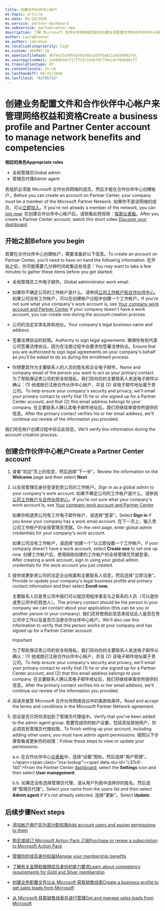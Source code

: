 ```yaml
---
title: 创建合作伙伴中心帐户
ms.topic: article
ms.date: 05/18/2020
ms.service: partner-dashboard
ms.subservice: partnercenter-mpn
description: 了解 Microsoft 合作伙伴网络成员如何创建业务配置文件和合作伙伴中心帐户，以便管理其网络权益和资格。
author: LauraBrenner
ms.author: labrenne
ms.localizationpriority: high
ms.custom: SEOMAY.20
ms.openlocfilehash: dbfbe23c84542e9164ba3ddfda811add34962fdc
ms.sourcegitcommit: 2a980b50cf177753c15ebfd7770e14cf6d486cf7
ms.translationtype: HT
ms.contentlocale: zh-CN
ms.lasthandoff: 05/22/2020
ms.locfileid: "83795732"
---
```

# <a name="create-a-business-profile-and-partner-center-account-to-manage-network-benefits-and-competencies"></a><span data-ttu-id="c37c6-103">创建业务配置文件和合作伙伴中心帐户来管理网络权益和资格</span><span class="sxs-lookup"><span data-stu-id="c37c6-103">Create a business profile and Partner Center account to manage network benefits and competencies</span></span>

<span data-ttu-id="c37c6-104">**相应的角色**</span><span class="sxs-lookup"><span data-stu-id="c37c6-104">**Appropriate roles**</span></span>

- <span data-ttu-id="c37c6-105">全局管理员</span><span class="sxs-lookup"><span data-stu-id="c37c6-105">Global admin</span></span>
- <span data-ttu-id="c37c6-106">管理员代理</span><span class="sxs-lookup"><span data-stu-id="c37c6-106">Admin agent</span></span>

<span data-ttu-id="c37c6-107">贵组织必须是 Microsoft 合作伙伴网络的成员，然后才能在合作伙伴中心创建帐户。</span><span class="sxs-lookup"><span data-stu-id="c37c6-107">Before you can create an account on Partner Center, your company must be a member of the Microsoft Partner Network.</span></span> <span data-ttu-id="c37c6-108">如果你不是该网络的成员，可以[立即加入](https://partner.microsoft.com/commercial#)。</span><span class="sxs-lookup"><span data-stu-id="c37c6-108">If you're not already a member of the network, you can [join now](https://partner.microsoft.com/commercial#).</span></span> <span data-ttu-id="c37c6-109">在创建合作伙伴中心帐户后，请观看此短视频：[探索仪表板](https://vimeo.com/290338211)。</span><span class="sxs-lookup"><span data-stu-id="c37c6-109">After you create a Partner Center account, watch this short video [Discover your dashboard](https://vimeo.com/290338211).</span></span>

## <a name="before-you-begin"></a><span data-ttu-id="c37c6-110">开始之前</span><span class="sxs-lookup"><span data-stu-id="c37c6-110">Before you begin</span></span>

<span data-ttu-id="c37c6-111">若要在合作伙伴中心创建帐户，需要准备好以下信息。</span><span class="sxs-lookup"><span data-stu-id="c37c6-111">To create an account on Partner Center, you'll need to have on hand the following information.</span></span> <span data-ttu-id="c37c6-112">在开始之前，你可能需要几分钟时间收集这些信息：</span><span class="sxs-lookup"><span data-stu-id="c37c6-112">You may want to take a few minutes to gather these items before you get started:</span></span>

-   <span data-ttu-id="c37c6-113">全局管理员工作电子邮件。</span><span class="sxs-lookup"><span data-stu-id="c37c6-113">Global administrator work email.</span></span>

-   <span data-ttu-id="c37c6-114">如果你不确定公司的工作帐户是什么，请参阅[公司工作帐户和合作伙伴中心](azure-active-directory-tenants-and-partner-center.md)。如果公司没有工作帐户，可以在创建帐户过程中创建一个工作帐户。</span><span class="sxs-lookup"><span data-stu-id="c37c6-114">If you're not sure what your company's work account is, see [Your company work account and Partner Center](azure-active-directory-tenants-and-partner-center.md) If your company doesn't have a work account, you can create one during the account creation process.</span></span> 

-   <span data-ttu-id="c37c6-115">公司的法定实体名称和地址。</span><span class="sxs-lookup"><span data-stu-id="c37c6-115">Your company's legal business name and address.</span></span>  

-   <span data-ttu-id="c37c6-116">签署法律协议的权限。</span><span class="sxs-lookup"><span data-stu-id="c37c6-116">Authority to sign legal agreements.</span></span> <span data-ttu-id="c37c6-117">确保你有权代表公司签署法律协议，因为在注册过程中会要求你签署法律协议。</span><span class="sxs-lookup"><span data-stu-id="c37c6-117">Ensure that you are authorized to sign legal agreements on your company's behalf as you'll be asked to do so during the enrollment process.</span></span>

-   <span data-ttu-id="c37c6-118">你想要其作为主要联系人的人员的姓名和企业电子邮件。</span><span class="sxs-lookup"><span data-stu-id="c37c6-118">Name and company email of the person you want to act as your primary contact.</span></span> <span data-ttu-id="c37c6-119">为了帮助保证贵公司的安全和隐私，我们将向你的主要联系人发送电子邮件以确认：(1) 他或她已注册合作伙伴中心帐户，并且 (2) 该电子邮件地址属于贵公司。</span><span class="sxs-lookup"><span data-stu-id="c37c6-119">To help ensure your company's security and privacy, we'll email your primary contact to verify that (1) he or she signed up for a Partner Center account, and that (2) this email address belongs to your company.</span></span> <span data-ttu-id="c37c6-120">在主要联系人确认其电子邮件地址后，我们将继续审查你所提供的信息。</span><span class="sxs-lookup"><span data-stu-id="c37c6-120">After the primary contact verifies his or her email address, we'll continue our review of the information you provided.</span></span>

<span data-ttu-id="c37c6-121">我们将在帐户创建过程中验证此信息。</span><span class="sxs-lookup"><span data-stu-id="c37c6-121">We'll verify this information during the account creation process.</span></span> 
 
## <a name="create-a-partner-center-account"></a><span data-ttu-id="c37c6-122">创建合作伙伴中心帐户</span><span class="sxs-lookup"><span data-stu-id="c37c6-122">Create a Partner Center account</span></span>

1.  <span data-ttu-id="c37c6-123">查看“欢迎”页上的信息，然后选择“下一步”。</span><span class="sxs-lookup"><span data-stu-id="c37c6-123">Review the information on the **Welcome** page and then select **Next**.</span></span>

2.  <span data-ttu-id="c37c6-124">以全局管理员身份登录到贵公司的工作帐户。</span><span class="sxs-lookup"><span data-stu-id="c37c6-124">Sign in as a global admin to your company's work account.</span></span> <span data-ttu-id="c37c6-125">如果不确定公司的工作帐户是什么，请参阅[公司工作帐户与合作伙伴中心](azure-active-directory-tenants-and-partner-center.md)。</span><span class="sxs-lookup"><span data-stu-id="c37c6-125">If you're not sure what your company's work account   is, see [Your company work account and Partner Center](azure-active-directory-tenants-and-partner-center.md).</span></span>

    <span data-ttu-id="c37c6-126">如果你知道贵公司有工作电子邮件帐户，请选择“登录”。</span><span class="sxs-lookup"><span data-stu-id="c37c6-126">Select **Sign in** if you know your company has a work email account.</span></span> <span data-ttu-id="c37c6-127">在下一页上，输入贵公司工作帐户的全局管理员凭据。</span><span class="sxs-lookup"><span data-stu-id="c37c6-127">On the next page, enter global admin credentials for your company's work account.</span></span> 

    <span data-ttu-id="c37c6-128">如果公司没有工作帐户，请选择“创建一个”以立即设置一个工作帐户。</span><span class="sxs-lookup"><span data-stu-id="c37c6-128">If your company doesn't have a work account, select **Create one** to set one up now.</span></span> <span data-ttu-id="c37c6-129">创建工作帐户后，使用刚刚创建的工作帐户的全局管理员凭据登录。</span><span class="sxs-lookup"><span data-stu-id="c37c6-129">After creating a work account, sign in using your global admin credentials for the work account you just created.</span></span>

3.  <span data-ttu-id="c37c6-130">提供或更新贵公司的法定企业档案和主要联系人信息，然后选择“立即注册”。</span><span class="sxs-lookup"><span data-stu-id="c37c6-130">Provide or update your company's legal business profile and primary contact information and then select **Enroll now**.</span></span> 

    <span data-ttu-id="c37c6-131">主要联系人应是贵公司中我们可以就应用程序事宜与之联系的人员（可以是你或贵公司中的其他人）。</span><span class="sxs-lookup"><span data-stu-id="c37c6-131">The primary contact should be the person in your company we can contact about your application (this can be you or another person in your company).</span></span> <span data-ttu-id="c37c6-132">我们还将使用此信息来验证此人是否在贵公司中工作以及是否已注册合作伙伴中心帐户。</span><span class="sxs-lookup"><span data-stu-id="c37c6-132">We'll also use this information to verify that this person works at your company and has signed up for a Partner Center account.</span></span>

    > [!IMPORTANT]  
    > <span data-ttu-id="c37c6-133">为了帮助保证贵公司的安全和隐私，我们将向你的主要联系人发送电子邮件以确认：(1) 他或她已注册合作伙伴中心帐户，并且 (2) 该电子邮件地址属于贵公司。</span><span class="sxs-lookup"><span data-stu-id="c37c6-133">To help ensure your company's security and privacy, we'll email your primary contact to verify that (1) he or she signed up for a Partner Center account, and (2) that this email address belongs to your company.</span></span> <span data-ttu-id="c37c6-134">在主要联系人确认其电子邮件地址后，我们将继续审查你所提供的信息。</span><span class="sxs-lookup"><span data-stu-id="c37c6-134">After the primary contact verifies his or her email address, we'll continue our review of the information you provided.</span></span>

4.  <span data-ttu-id="c37c6-135">阅读并接受 Microsoft 合作伙伴网络协议中的条款和条件。</span><span class="sxs-lookup"><span data-stu-id="c37c6-135">Read and accept the terms and conditions in the Microsoft Partner Network agreement.</span></span> 

5.  <span data-ttu-id="c37c6-136">验证是否已将你添加到了管理员代理组中。</span><span class="sxs-lookup"><span data-stu-id="c37c6-136">Verify that you've been added to the admin agent group.</span></span> <span data-ttu-id="c37c6-137">若要完成你的帐户设置，包括添加其他用户，你必须具有管理员代理权限。</span><span class="sxs-lookup"><span data-stu-id="c37c6-137">To finish setting up your account, including adding other users, you must have admin agent permissions.</span></span> <span data-ttu-id="c37c6-138">按照以下步骤查看或更新你的权限：</span><span class="sxs-lookup"><span data-stu-id="c37c6-138">Follow these steps to view or update your permissions:</span></span>

    <span data-ttu-id="c37c6-139">a.</span><span class="sxs-lookup"><span data-stu-id="c37c6-139">a.</span></span> <span data-ttu-id="c37c6-140">在合作伙伴中心[仪表板](https://partner.microsoft.com/dashboard/home**)中，选择“设置”图标，然后选择“用户管理”。</span><span class="sxs-lookup"><span data-stu-id="c37c6-140">From the Partner Center [dashboard](https://partner.microsoft.com/dashboard/home**), select the **Settings** icon and then select **User management**.</span></span>  

    <span data-ttu-id="c37c6-141">b.</span><span class="sxs-lookup"><span data-stu-id="c37c6-141">b.</span></span> <span data-ttu-id="c37c6-142">如果还没有选择管理员代理，请从用户列表中选择你的姓名，然后选择“管理员代理”。</span><span class="sxs-lookup"><span data-stu-id="c37c6-142">Select your name from the users list and then select **Admin agent** if it's not already selected.</span></span> <span data-ttu-id="c37c6-143">选择“更新”。</span><span class="sxs-lookup"><span data-stu-id="c37c6-143">Select **Update**.</span></span>  

## <a name="next-steps"></a><span data-ttu-id="c37c6-144">后续步骤</span><span class="sxs-lookup"><span data-stu-id="c37c6-144">Next steps</span></span>

-   [<span data-ttu-id="c37c6-145">添加帐户用户并为其分配权限</span><span class="sxs-lookup"><span data-stu-id="c37c6-145">Add account users and assign permissions to them</span></span>](create-user-accounts-and-set-permissions.md)

-   [<span data-ttu-id="c37c6-146">购买或续订 Microsoft Action Pack 订阅</span><span class="sxs-lookup"><span data-stu-id="c37c6-146">Purchase or renew a subscription to Microsoft Action Pack</span></span>](mpn-get-action-pack.md)

-   [<span data-ttu-id="c37c6-147">管理你的成员身份权益</span><span class="sxs-lookup"><span data-stu-id="c37c6-147">Manage your membership benefits</span></span>](manage-your-partner-network-benefits.md)

-   [<span data-ttu-id="c37c6-148">了解有关金牌和银牌成员身份的能力要求</span><span class="sxs-lookup"><span data-stu-id="c37c6-148">Learn about competency requirements for Gold and Silver membership</span></span>](https://partner.microsoft.com/membership/competencies)

-   [<span data-ttu-id="c37c6-149">创建业务配置文件以从 Microsoft 获取销售线索</span><span class="sxs-lookup"><span data-stu-id="c37c6-149">Create a business profile to get sales leads from Microsoft</span></span>](create-a-marketing-profile.md)

-   [<span data-ttu-id="c37c6-150">从 Microsoft 获取销售线索并进行管理</span><span class="sxs-lookup"><span data-stu-id="c37c6-150">Get and manage sales leads from Microsoft</span></span>](responding-to-referrals.md)